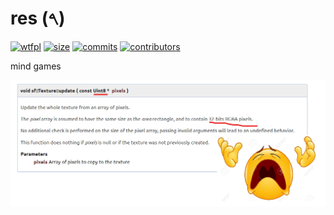 # res (𐤓)
[![wtfpl](https://img.shields.io/badge/license-WTFPL-red)](LICENSE)
[![size](https://img.shields.io/github/repo-size/AntiGlowieAction/res)](https://github.com/AntiGlowieAction/res)
[![commits](https://img.shields.io/github/last-commit/AntiGlowieAction/res
)](https://github.com/AntiGlowieAction/res)
[![contributors](https://img.shields.io/github/contributors/AntiGlowieAction/res)](https://github.com/AntiGlowieAction/res)


mind games

<p align="center">
    <img src="https://raw.githubusercontent.com/AntiGlowieAction/.github/main/res/despair_sf.png" />
</p>
